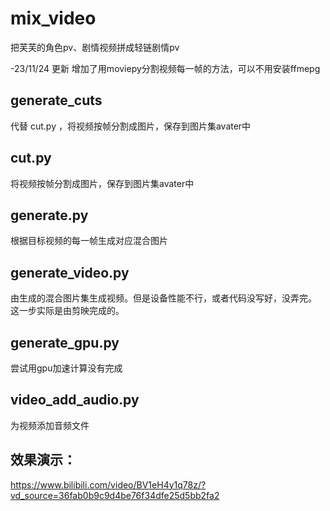 # mix_video
把芙芙的角色pv、剧情视频拼成轻链剧情pv

-23/11/24 更新 增加了用moviepy分割视频每一帧的方法，可以不用安装ffmepg

## generate_cuts
代替 cut.py ，将视频按帧分割成图片，保存到图片集avater中

## cut.py
将视频按帧分割成图片，保存到图片集avater中

## generate.py
根据目标视频的每一帧生成对应混合图片

## generate_video.py
由生成的混合图片集生成视频。但是设备性能不行，或者代码没写好，没弄完。
这一步实际是由剪映完成的。

## generate_gpu.py
尝试用gpu加速计算没有完成

## video_add_audio.py
为视频添加音频文件

## 效果演示：
https://www.bilibili.com/video/BV1eH4y1q78z/?vd_source=36fab0b9c9d4be76f34dfe25d5bb2fa2
